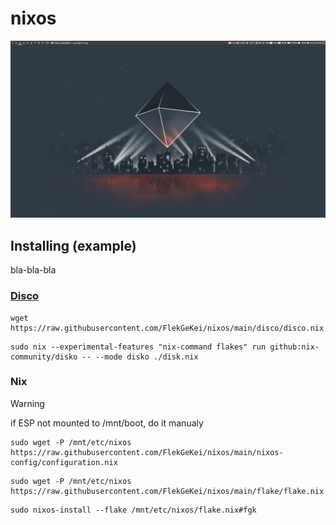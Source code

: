 # nixos

![screenshot](preview/screen-1716658428.png)

## Installing (example)

bla-bla-bla

### [Disco](https://github.com/nix-community/disko)

```console
wget https://raw.githubusercontent.com/FlekGeKei/nixos/main/disco/disco.nix
```
```console
sudo nix --experimental-features "nix-command flakes" run github:nix-community/disko -- --mode disko ./disk.nix
```

### Nix

> [!WARNING]
> if ESP not mounted to /mnt/boot, do it manualy

```console
sudo wget -P /mnt/etc/nixos https://raw.githubusercontent.com/FlekGeKei/nixos/main/nixos-config/configuration.nix 
```
```console
sudo wget -P /mnt/etc/nixos https://raw.githubusercontent.com/FlekGeKei/nixos/main/flake/flake.nix 
```
```console
sudo nixos-install --flake /mnt/etc/nixos/flake.nix#fgk
```

